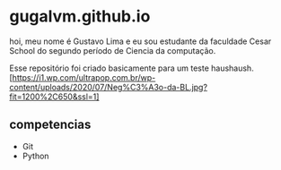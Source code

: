 # gugalvm.github.io
hoi, meu nome é Gustavo Lima e eu sou estudante da faculdade Cesar School do segundo período de Ciencia da computação.

Esse repositório foi criado basicamente para um teste haushaush.
[https://i1.wp.com/ultrapop.com.br/wp-content/uploads/2020/07/Neg%C3%A3o-da-BL.jpg?fit=1200%2C650&ssl=1]
## competencias

- Git
- Python